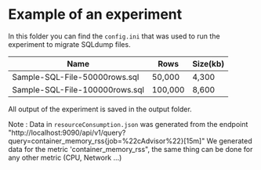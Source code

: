 # Example of an experiment 

In this folder you can find the `config.ini` that was used to run the experiment to migrate SQLdump files.
 	
 		
 		

| Name | Rows | Size(kb) |
|----------|----------|----------|
| Sample-SQL-File-50000rows.sql   | 50,000   | 4,300   |
| Sample-SQL-File-100000rows.sql | 100,000 | 8,600 |

All output of the experiment is saved in the output folder.

Note :  Data in `resourceConsumption.json`  was generated from the endpoint "http://localhost:9090/api/v1/query?query=container_memory_rss{job=%22cAdvisor%22}[15m]"
We generated data for the metric 'container_memory_rss", the same thing can be done for any other metric (CPU, Network ...)
